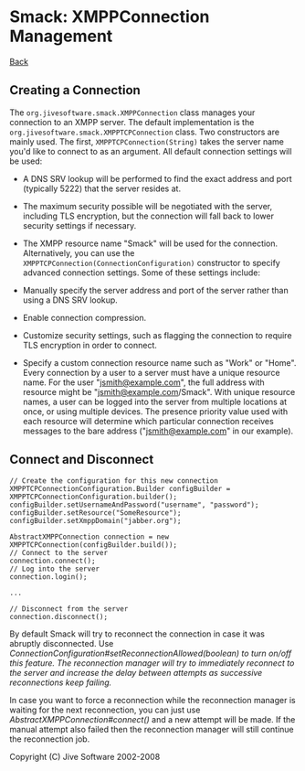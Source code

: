 Smack: XMPPConnection Management
================================

[Back](index.md)

Creating a Connection
---------------------

The `org.jivesoftware.smack.XMPPConnection` class manages your connection to
an XMPP server. The default implementation is the
`org.jivesoftware.smack.XMPPTCPConnection` class. Two constructors are mainly
used. The first, `XMPPTCPConnection(String)` takes the server name you'd like
to connect to as an argument. All default connection settings will be used:

  * A DNS SRV lookup will be performed to find the exact address and port (typically 5222) that the server resides at.
  * The maximum security possible will be negotiated with the server, including TLS encryption, but the connection will fall back to lower security settings if necessary.
  * The XMPP resource name "Smack" will be used for the connection.
Alternatively, you can use the `XMPPTCPConnection(ConnectionConfiguration)`
constructor to specify advanced connection settings. Some of these settings
include:

  * Manually specify the server address and port of the server rather than using a DNS SRV lookup.
  * Enable connection compression.
  * Customize security settings, such as flagging the connection to require TLS encryption in order to connect.
  * Specify a custom connection resource name such as "Work" or "Home". Every connection by a user to a server must have a unique resource name. For the user "jsmith@example.com", the full address with resource might be "jsmith@example.com/Smack". With unique resource names, a user can be logged into the server from multiple locations at once, or using multiple devices. The presence priority value used with each resource will determine which particular connection receives messages to the bare address ("jsmith@example.com" in our example).

Connect and Disconnect
----------------------

```
// Create the configuration for this new connection
XMPPTCPConnectionConfiguration.Builder configBuilder = XMPPTCPConnectionConfiguration.builder();
configBuilder.setUsernameAndPassword("username", "password");
configBuilder.setResource("SomeResource");
configBuilder.setXmppDomain("jabber.org");

AbstractXMPPConnection connection = new XMPPTCPConnection(configBuilder.build());
// Connect to the server
connection.connect();
// Log into the server
connection.login();

...

// Disconnect from the server
connection.disconnect();
```

By default Smack will try to reconnect the connection in case it was abruptly
disconnected. Use _ConnectionConfiguration#setReconnectionAllowed(boolean) to
turn on/off this feature. The reconnection manager will try to immediately
reconnect to the server and increase the delay between attempts as successive
reconnections keep failing._

In case you want to force a reconnection while the reconnection manager is
waiting for the next reconnection, you can just use _AbstractXMPPConnection#connect()_
and a new attempt will be made. If the manual attempt also failed then the
reconnection manager will still continue the reconnection job.

Copyright (C) Jive Software 2002-2008
